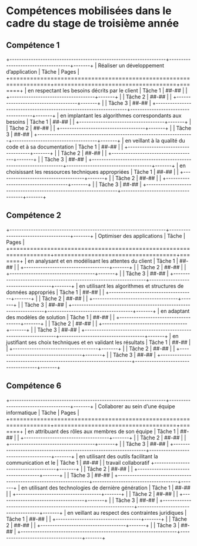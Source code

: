 # Compétences mobilisées dans le cadre du stage de troisième année

## Compétence 1

+------------------------------------------------------------------+------------------------------------+-------+
| Réaliser un développement d’application                          | Tâche                              | Pages |
+==================================================================+====================================+=======+
| en respectant les besoins décrits par le client                  | Tâche 1                            | ##-## |
|                                                                  +------------------------------------+-------+
|                                                                  | Tâche 2                            | ##-## |
|                                                                  +------------------------------------+-------+
|                                                                  | Tâche 3                            | ##-## |
+------------------------------------------------------------------+------------------------------------+-------+
| en implantant les algorithmes correspondants aux besoins         | Tâche 1                            | ##-## |
|                                                                  +------------------------------------+-------+
|                                                                  | Tâche 2                            | ##-## |
|                                                                  +------------------------------------+-------+
|                                                                  | Tâche 3                            | ##-## |
+------------------------------------------------------------------+------------------------------------+-------+
| en veillant à la qualité du code et à sa documentation           | Tâche 1                            | ##-## |
|                                                                  +------------------------------------+-------+
|                                                                  | Tâche 2                            | ##-## |
|                                                                  +------------------------------------+-------+
|                                                                  | Tâche 3                            | ##-## |
+------------------------------------------------------------------+------------------------------------+-------+
| en choisissant les ressources techniques appropriées             | Tâche 1                            | ##-## |
|                                                                  +------------------------------------+-------+
|                                                                  | Tâche 2                            | ##-## |
|                                                                  +------------------------------------+-------+
|                                                                  | Tâche 3                            | ##-## |
+------------------------------------------------------------------+------------------------------------+-------+

## Compétence 2

+------------------------------------------------------------------+------------------------------------+-------+
| Optimiser des applications                                       | Tâche                              | Pages |
+==================================================================+====================================+=======+
| en analysant et en modélisant les attentes du client             | Tâche 1                            | ##-## |
|                                                                  +------------------------------------+-------+
|                                                                  | Tâche 2                            | ##-## |
|                                                                  +------------------------------------+-------+
|                                                                  | Tâche 3                            | ##-## |
+------------------------------------------------------------------+------------------------------------+-------+
| en utilisant les algorithmes et structures de données appropriés | Tâche 1                            | ##-## |
|                                                                  +------------------------------------+-------+
|                                                                  | Tâche 2                            | ##-## |
|                                                                  +------------------------------------+-------+
|                                                                  | Tâche 3                            | ##-## |
+------------------------------------------------------------------+------------------------------------+-------+
| en adaptant des modèles de solution                              | Tâche 1                            | ##-## |
|                                                                  +------------------------------------+-------+
|                                                                  | Tâche 2                            | ##-## |
|                                                                  +------------------------------------+-------+
|                                                                  | Tâche 3                            | ##-## |
+------------------------------------------------------------------+------------------------------------+-------+
| en justifiant ses choix techniques et en validant les résultats  | Tâche 1                            | ##-## |
|                                                                  +------------------------------------+-------+
|                                                                  | Tâche 2                            | ##-## |
|                                                                  +------------------------------------+-------+
|                                                                  | Tâche 3                            | ##-## |
+------------------------------------------------------------------+------------------------------------+-------+

## Compétence 6

+------------------------------------------------------------------+------------------------------------+-------+
| Collaborer au sein d’une équipe informatique                     | Tâche                              | Pages |
+==================================================================+====================================+=======+
| en attribuant des rôles aux membres de son équipe                | Tâche 1                            | ##-## |
|                                                                  +------------------------------------+-------+
|                                                                  | Tâche 2                            | ##-## |
|                                                                  +------------------------------------+-------+
|                                                                  | Tâche 3                            | ##-## |
+------------------------------------------------------------------+------------------------------------+-------+
| en utilisant des outils facilitant la communication et le        | Tâche 1                            | ##-## |
| travail collaboratif                                             +------------------------------------+-------+
|                                                                  | Tâche 2                            | ##-## |
|                                                                  +------------------------------------+-------+
|                                                                  | Tâche 3                            | ##-## |
+------------------------------------------------------------------+------------------------------------+-------+
| en utilisant des technologies de dernière génération             | Tâche 1                            | ##-## |
|                                                                  +------------------------------------+-------+
|                                                                  | Tâche 2                            | ##-## |
|                                                                  +------------------------------------+-------+
|                                                                  | Tâche 3                            | ##-## |
+------------------------------------------------------------------+------------------------------------+-------+
| en veillant au respect des contraintes juridiques                | Tâche 1                            | ##-## |
|                                                                  +------------------------------------+-------+
|                                                                  | Tâche 2                            | ##-## |
|                                                                  +------------------------------------+-------+
|                                                                  | Tâche 3                            | ##-## |
+------------------------------------------------------------------+------------------------------------+-------+

